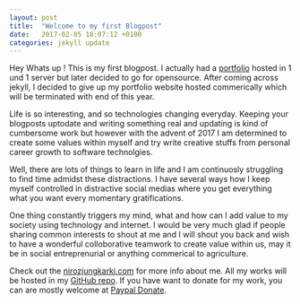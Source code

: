 ```yaml
---
layout: post
title:  "Welcome to my first Blogpost"
date:   2017-02-05 18:07:12 +0100
categories: jekyll update
---
```

Hey Whats up ! This is my first blogpost. I actually had a [portfolio][my-site] hosted in 1 und 1 server but later decided to go for opensource. After coming across jekyll, I decided to give up my portfolio website hosted commerically which will be terminated with end of this year. 

Life is so interesting, and so technologies changing everyday. Keeping your blogposts uptodate and writing something real and updating is kind of cumbersome work but however with the advent of 2017 I am determined to create some values within myself and try write creative stuffs from personal career growth to software technolgies. 

Well, there are lots of things to learn in life and I am continuosly struggling to find time admidst these distractions. I have several ways how I keep myself controlled in distractive social medias where you get everything what you want every momentary gratifications. 

One thing constantly triggers my mind, what and how can I add value to my society using technology and internet. I would be very much glad if people sharing common interests to shout at me and I will shout you back and wish to have a wonderful colloborative teamwork to create value within us, may it be in social entreprenurial or anything commerical to agriculture. 


Check out the [nirozjungkarki.com][my-site] for more info about me. All my works will be hosted in my [GitHub repo][my-github]. If you have want to donate for my work, you can are mostly welcome at [Paypal Donate][paypal-donate].

[my-site]: http://nirozjungkarki.com
[my-github]:   https://github.com/nirozjung
[paypal-donate]: https://paypal.me/jungkarki  

